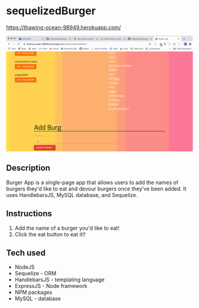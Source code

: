 # sequelizedBurger
https://thawing-ocean-98949.herokuapp.com/

![demo](./public/assets/images/sequelized-burger.gif)

## Description

Burger App is a single-page app that allows users to add the names of burgers they'd like to eat and devour burgers once they've been added. It uses HandlebarsJS, MySQL database, and Sequelize.

## Instructions

1. Add the name of a burger you'd like to eat!
2. Click the eat button to eat it!!

## Tech used

* NodeJS
* Sequelize - ORM
* HandlebarsJS - templating language
* ExpressJS - Node framework
* NPM packages
* MySQL - database
